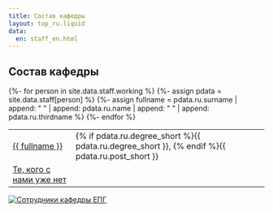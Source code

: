 ```yaml
---
title: Состав кафедры
layout: top_ru.liquid
data:
  en: staff_en.html
---
```


## Состав кафедры

<table id="staff">
{%- for person in site.data.staff.working %}
{%- assign pdata = site.data.staff[person] %}
{%- assign fullname = pdata.ru.surname | append: " " | append: pdata.ru.name | append: " " | append: pdata.ru.thirdname %}
  <tr> 
	<td><a href="staff/{{ person }}_ru.html">{{ fullname }}</a></td>
	<td>{% if pdata.ru.degree_short %}{{ pdata.ru.degree_short }}, {% endif %}{{ pdata.ru.post_short }}</td>
  </tr>
{%- endfor %}
  <tr> 
	<td><a href="staff/yzhe_net_ru.html">Те, кого с нами уже нет</a></td>
	<td></td>
  </tr>
</table>

<div id="staffphoto">

[<img src="../images/staff/staff.jpg" title="Сотрудники кафедры ЕПГ" data-border="0" alt="Сотрудники кафедры ЕПГ" />](../images/staff/staff_big.jpg)

</div>
